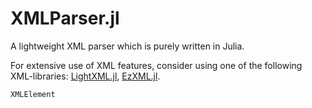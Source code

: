 # XMLParser.jl

A lightweight XML parser which is purely written in Julia.

For extensive use of XML features, consider using one of the following XML-libraries: [LightXML.jl](https://github.com/JuliaIO/LightXML.jl), [EzXML.jl](https://github.com/JuliaIO/EzXML.jl).

```@docs
XMLElement
```